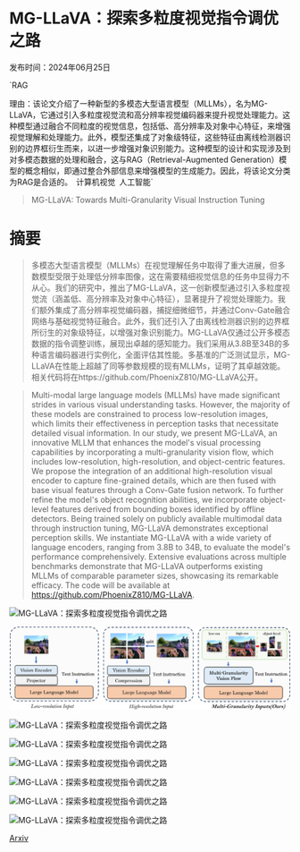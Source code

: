 # MG-LLaVA：探索多粒度视觉指令调优之路

发布时间：2024年06月25日

`RAG

理由：该论文介绍了一种新型的多模态大型语言模型（MLLMs），名为MG-LLaVA，它通过引入多粒度视觉流和高分辨率视觉编码器来提升视觉处理能力。这种模型通过融合不同粒度的视觉信息，包括低、高分辨率及对象中心特征，来增强视觉理解和处理能力。此外，模型还集成了对象级特征，这些特征由离线检测器识别的边界框衍生而来，以进一步增强对象识别能力。这种模型的设计和实现涉及到对多模态数据的处理和融合，这与RAG（Retrieval-Augmented Generation）模型的概念相似，即通过整合外部信息来增强模型的生成能力。因此，将该论文分类为RAG是合适的。` `计算机视觉` `人工智能`

> MG-LLaVA: Towards Multi-Granularity Visual Instruction Tuning

# 摘要

> 多模态大型语言模型（MLLMs）在视觉理解任务中取得了重大进展，但多数模型受限于处理低分辨率图像，这在需要精细视觉信息的任务中显得力不从心。我们的研究中，推出了MG-LLaVA，这一创新模型通过引入多粒度视觉流（涵盖低、高分辨率及对象中心特征），显著提升了视觉处理能力。我们额外集成了高分辨率视觉编码器，捕捉细微细节，并通过Conv-Gate融合网络与基础视觉特征融合。此外，我们还引入了由离线检测器识别的边界框所衍生的对象级特征，以增强对象识别能力。MG-LLaVA仅通过公开多模态数据的指令调整训练，展现出卓越的感知能力。我们采用从3.8B至34B的多种语言编码器进行实例化，全面评估其性能。多基准的广泛测试显示，MG-LLaVA在性能上超越了同等参数规模的现有MLLMs，证明了其卓越效能。相关代码将在https://github.com/PhoenixZ810/MG-LLaVA公开。

> Multi-modal large language models (MLLMs) have made significant strides in various visual understanding tasks. However, the majority of these models are constrained to process low-resolution images, which limits their effectiveness in perception tasks that necessitate detailed visual information. In our study, we present MG-LLaVA, an innovative MLLM that enhances the model's visual processing capabilities by incorporating a multi-granularity vision flow, which includes low-resolution, high-resolution, and object-centric features. We propose the integration of an additional high-resolution visual encoder to capture fine-grained details, which are then fused with base visual features through a Conv-Gate fusion network. To further refine the model's object recognition abilities, we incorporate object-level features derived from bounding boxes identified by offline detectors. Being trained solely on publicly available multimodal data through instruction tuning, MG-LLaVA demonstrates exceptional perception skills. We instantiate MG-LLaVA with a wide variety of language encoders, ranging from 3.8B to 34B, to evaluate the model's performance comprehensively. Extensive evaluations across multiple benchmarks demonstrate that MG-LLaVA outperforms existing MLLMs of comparable parameter sizes, showcasing its remarkable efficacy. The code will be available at https://github.com/PhoenixZ810/MG-LLaVA.

![MG-LLaVA：探索多粒度视觉指令调优之路](../../../paper_images/2406.17770/teaser9.png)

![MG-LLaVA：探索多粒度视觉指令调优之路](../../../paper_images/2406.17770/x1.png)

![MG-LLaVA：探索多粒度视觉指令调优之路](../../../paper_images/2406.17770/framework7.png)

![MG-LLaVA：探索多粒度视觉指令调优之路](../../../paper_images/2406.17770/ablationsubsets.png)

![MG-LLaVA：探索多粒度视觉指令调优之路](../../../paper_images/2406.17770/exvideo.png)

![MG-LLaVA：探索多粒度视觉指令调优之路](../../../paper_images/2406.17770/x2.png)

![MG-LLaVA：探索多粒度视觉指令调优之路](../../../paper_images/2406.17770/btf.png)

![MG-LLaVA：探索多粒度视觉指令调优之路](../../../paper_images/2406.17770/inf.png)

[Arxiv](https://arxiv.org/abs/2406.17770)